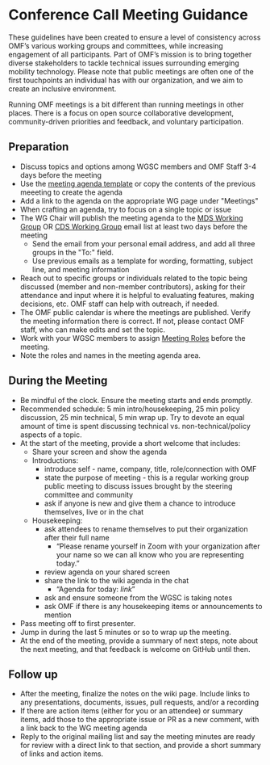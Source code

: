 # Conference Call Meeting Guidance 

These guidelines have been created to ensure a level of consistency across OMF’s various working groups and committees, while increasing engagement of all participants. Part of OMF’s mission is to bring together diverse stakeholders to tackle technical issues surrounding emerging mobility technology. Please note that public meetings are often one of the first touchpoints an individual has with our organization, and we aim to create an inclusive environment. 

Running OMF meetings is a bit different than running meetings in other places. There is a focus on open source collaborative development, community-driven priorities and feedback, and voluntary participation.

## Preparation

- Discuss topics and options among WGSC members and OMF Staff 3-4 days before the meeting
- Use the [meeting agenda template](https://github.com/openmobilityfoundation/governance/wiki/Web-Conference-Template) or copy the contents of the previous meeeting to create the agenda
- Add a link to the agenda on the appropriate WG page under "Meetings"
- When crafting an agenda, try to focus on a single topic or issue
- The WG Chair will publish the meeting agenda to the [MDS Working Group](https://groups.google.com/a/openmobilityfoundation.org/g/wg-mds) OR [CDS Working Group](https://groups.google.com/a/openmobilityfoundation.org/g/wg-cds) email list at least two days before the meeting
   - Send the email from your personal email address, and add all three groups in the "To:" field.
   - Use previous emails as a template for wording, formatting, subject line, and meeting information
- Reach out to specific groups or individuals related to the topic being discussed (member and non-member contributors), asking for their attendance and input where it is helpful to evaluating features, making decisions, etc. OMF staff can help with outreach, if needed.
- The OMF public calendar is where the meetings are published. Verify the meeting information there is correct. If not, please contact OMF staff, who can make edits and set the topic.
- Work with your WGSC members to assign [Meeting Roles](https://github.com/openmobilityfoundation/governance/blob/main/technical/Working_Group_Leadership.md#meetings) before the meeting.
- Note the roles and names in the meeting agenda area.

## During the Meeting

- Be mindful of the clock. Ensure the meeting starts and ends promptly.
- Recommended schedule: 5 min intro/housekeeping, 25 min policy discussion, 25 min technical, 5 min wrap up. Try to devote an equal amount of time is spent discussing technical vs. non-technical/policy aspects of a topic.
- At the start of the meeting, provide a short welcome that includes:
   - Share your screen and show the agenda
   - Introductions: 
      - introduce self - name, company, title, role/connection with OMF
      - state the purpose of meeting - this is a regular working group public meeting to discuss issues brought by the steering committee and community
      - ask if anyone is new and give them a chance to introduce themselves, live or in the chat
   - Housekeeping: 
      - ask attendees to rename themselves to put their organization after their full name
         - “Please rename yourself in Zoom with your organization after your name so we can all know who you are representing today.”
      - review agenda on your shared screen
      - share the link to the wiki agenda in the chat 
         - “Agenda for today: _link_”
      - ask and ensure someone from the WGSC is taking notes
      - ask OMF if there is any housekeeping items or announcements to mention
- Pass meeting off to first presenter.
- Jump in during the last 5 minutes or so to wrap up the meeting.
- At the end of the meeting, provide a summary of next steps, note about the next meeting, and that feedback is welcome on GitHub until then.

## Follow up

- After the meeting, finalize the notes on the wiki page. Include links to any presentations, documents, issues, pull requests, and/or a recording
- If there are action items (either for you or an attendee) or summary items, add those to the appropriate issue or PR as a new comment, with a link back to the WG meeting agenda
- Reply to the original mailing list and say the meeting minutes are ready for review with a direct link to that section, and provide a short summary of links and action items.
